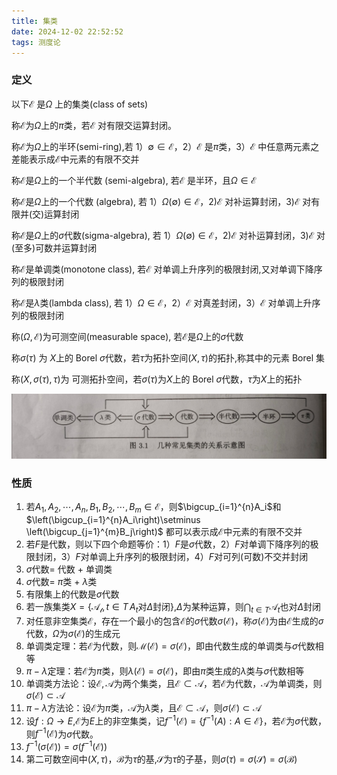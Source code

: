 ```yaml
---
title: 集类
date: 2024-12-02 22:52:52
tags: 测度论
---
```


### 定义

以下$\mathcal{E}$ 是$\Omega$ 上的集类(class of sets)

称$\mathcal{E}$为$\Omega$上的$\pi$类，若$\mathcal{E}$ 对有限交运算封闭。

称$\mathcal{E}$为$\Omega$上的半环(semi-ring),若 1）$\emptyset \in \mathcal{E}$，2）$\mathcal{E}$ 是$\pi$类，3）$\mathcal{E}$ 中任意两元素之差能表示成$\mathcal{E}$中元素的有限不交并

称$\mathcal{E}$是$\Omega$上的一个半代数 (semi-algebra), 若$\mathcal{E}$ 是半环，且$\Omega \in \mathcal{E}$

称$\mathcal{E}$是$\Omega$上的一个代数 (algebra), 若 1）$\Omega(\emptyset) \in \mathcal{E}$，2)$\mathcal{E}$ 对补运算封闭，3)$\mathcal{E}$ 对有限并(交)运算封闭

称$\mathcal{E}$是$\Omega$上的$\sigma$代数(sigma-algebra), 若 1）$\Omega(\emptyset) \in \mathcal{E}$，2)$\mathcal{E}$ 对补运算封闭，3)$\mathcal{E}$ 对(至多)可数并运算封闭

称$\mathcal{E}$是单调类(monotone class), 若$\mathcal{E}$ 对单调上升序列的极限封闭,又对单调下降序列的极限封闭

称$\mathcal{E}$是$\lambda$类(lambda class), 若 1）$\Omega \in \mathcal{E}$，2）$\mathcal{E}$ 对真差封闭，3）$\mathcal{E}$ 对单调上升序列的极限封闭

称$(\Omega,\mathcal{E})$为可测空间(measurable space), 若$\mathcal{E}$是$\Omega$上的$\sigma$代数

称$\sigma(\tau)$ 为 $X$上的 Borel $\sigma$代数，若$\tau$为拓扑空间$(X,\tau)$的拓扑,称其中的元素 Borel 集

称$(X,\sigma(\tau),\tau)$为 可测拓扑空间，若$\sigma(\tau)$为$X$上的 Borel $\sigma$代数，$\tau$为$X$上的拓扑

![class_of_sets](./class_of_sets/sigma.png)

### 性质

1. 若$A_1,A_2,\cdots,A_n,B_1,B_2,\cdots,B_m\in \mathcal{E}$，则$\bigcup_{i=1}^{n}A_i$和$\left(\bigcup_{i=1}^{n}A_i\right)\setminus \left(\bigcup_{j=1}^{m}B_j\right)$ 都可以表示成$\mathcal{E}$中元素的有限不交并
2. 若$F$是代数，则以下四个命题等价：1）$F$是$\sigma$代数，2）$F$对单调下降序列的极限封闭，3）$F$对单调上升序列的极限封闭，4）$F$对可列(可数)不交并封闭
3. $\sigma$代数$=$ 代数 $+$ 单调类
4. $\sigma$代数$=$ $\pi$类 $+$ $\lambda$类
5. 有限集上的代数是$\sigma$代数
6. 若一族集类$X=\{\mathcal{A_t},t\in T\,A_t\text{对}\Delta\text{封闭}\}$,$\Delta$为某种运算，则$\bigcap_{t\in T}\mathcal{A}_t$也对$\Delta$封闭
7. 对任意非空集类$\mathcal{E}$，存在一个最小的包含$\mathcal{E}$的$\sigma$代数$\sigma(\mathcal{E})$，称$\sigma(\mathcal{E})$为由$\mathcal{E}$生成的$\sigma$代数，$\Omega$为$\sigma(\mathcal{E})$的生成元
8. 单调类定理：若$\mathcal{E}$为代数，则$\mathcal{M}(\mathcal{E})=\sigma(\mathcal{E})$，即由代数生成的单调类与$\sigma$代数相等
9. $\pi-\lambda$定理：若$\mathcal{E}$为$\pi$类，则$\lambda(\mathcal{E})=\sigma(\mathcal{E})$，即由$\pi$类生成的$\lambda$类与$\sigma$代数相等
10. 单调类方法论：设$\mathcal{E},\mathcal{A}$为两个集类，且$\mathcal{E}\subset \mathcal{A}$，若$\mathcal{E}$为代数，$\mathcal{A}$为单调类，则$\sigma(\mathcal{E})\subset \mathcal{A}$
11. $\pi-\lambda$方法论：设$\mathcal{E}$为$\pi$类，$\mathcal{A}$为$\lambda$类，且$\mathcal{E}\subset \mathcal{A}$，则$\sigma(\mathcal{E})\subset \mathcal{A}$
12. 设$f:\Omega \to E$,$\mathcal{E}$为$E$上的非空集类，记$f^{-1}(\mathcal{E})=\{f^{-1}(A):A\in \mathcal{E}\}$，若$\mathcal{E}$为$\sigma$代数，则$f^{-1}(\mathcal{E})$为$\sigma$代数。
13. $f^{-1}(\sigma(\mathcal{E}))=\sigma(f^{-1}(\mathcal{E}))$
14. 第二可数空间中$(X,\tau)$，$\mathcal{B}$为$\tau$的基,$\mathcal{S}$为$\tau$的子基，则$\sigma(\tau)=\sigma(\mathcal{S})=\sigma(\mathcal{B})$
